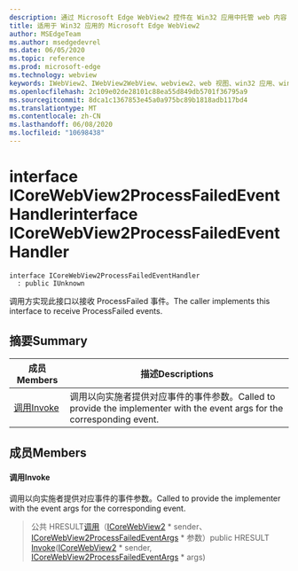 ```yaml
---
description: 通过 Microsoft Edge WebView2 控件在 Win32 应用中托管 web 内容
title: 适用于 Win32 应用的 Microsoft Edge WebView2
author: MSEdgeTeam
ms.author: msedgedevrel
ms.date: 06/05/2020
ms.topic: reference
ms.prod: microsoft-edge
ms.technology: webview
keywords: IWebView2、IWebView2WebView、webview2、web 视图、win32 应用、win32、edge、ICoreWebView2、ICoreWebView2Controller、浏览器控件、边缘 html
ms.openlocfilehash: 2c109e02de28101c88ea55d849db5701f36795a9
ms.sourcegitcommit: 8dca1c1367853e45a0a975bc89b1818adb117bd4
ms.translationtype: MT
ms.contentlocale: zh-CN
ms.lasthandoff: 06/08/2020
ms.locfileid: "10698438"
---
```

# <span data-ttu-id="f70e1-104">interface ICoreWebView2ProcessFailedEventHandler</span><span class="sxs-lookup"><span data-stu-id="f70e1-104">interface ICoreWebView2ProcessFailedEventHandler</span></span> 

```
interface ICoreWebView2ProcessFailedEventHandler
  : public IUnknown
```

<span data-ttu-id="f70e1-105">调用方实现此接口以接收 ProcessFailed 事件。</span><span class="sxs-lookup"><span data-stu-id="f70e1-105">The caller implements this interface to receive ProcessFailed events.</span></span>

## <span data-ttu-id="f70e1-106">摘要</span><span class="sxs-lookup"><span data-stu-id="f70e1-106">Summary</span></span>

 <span data-ttu-id="f70e1-107">成员</span><span class="sxs-lookup"><span data-stu-id="f70e1-107">Members</span></span>                        | <span data-ttu-id="f70e1-108">描述</span><span class="sxs-lookup"><span data-stu-id="f70e1-108">Descriptions</span></span>
--------------------------------|---------------------------------------------
[<span data-ttu-id="f70e1-109">调用</span><span class="sxs-lookup"><span data-stu-id="f70e1-109">Invoke</span></span>](#invoke) | <span data-ttu-id="f70e1-110">调用以向实施者提供对应事件的事件参数。</span><span class="sxs-lookup"><span data-stu-id="f70e1-110">Called to provide the implementer with the event args for the corresponding event.</span></span>

## <span data-ttu-id="f70e1-111">成员</span><span class="sxs-lookup"><span data-stu-id="f70e1-111">Members</span></span>

#### <span data-ttu-id="f70e1-112">调用</span><span class="sxs-lookup"><span data-stu-id="f70e1-112">Invoke</span></span> 

<span data-ttu-id="f70e1-113">调用以向实施者提供对应事件的事件参数。</span><span class="sxs-lookup"><span data-stu-id="f70e1-113">Called to provide the implementer with the event args for the corresponding event.</span></span>

> <span data-ttu-id="f70e1-114">公共 HRESULT[调用](#invoke)（[ICoreWebView2](icorewebview2.md) \* sender、 [ICoreWebView2ProcessFailedEventArgs](icorewebview2processfailedeventargs.md) \* 参数）</span><span class="sxs-lookup"><span data-stu-id="f70e1-114">public HRESULT [Invoke](#invoke)([ICoreWebView2](icorewebview2.md) \* sender, [ICoreWebView2ProcessFailedEventArgs](icorewebview2processfailedeventargs.md) \* args)</span></span>

